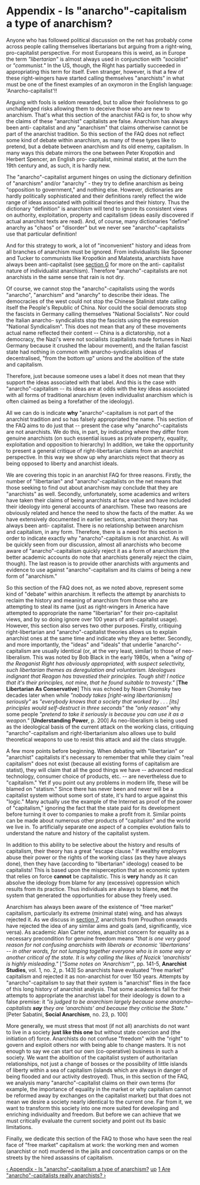 # Appendix - Is "anarcho"-capitalism a type of anarchism?

Anyone who has followed political discussion on the net has probably come
across people calling themselves libertarians but arguing from a right-wing,
pro-capitalist perspective. For most Europeans this is weird, as in Europe the
term _"libertarian"_ is almost always used in conjunction with _"socialist"_
or _"communist."_ In the US, though, the Right has partially succeeded in
appropriating this term for itself. Even stranger, however, is that a few of
these right-wingers have started calling themselves "anarchists" in what must
be one of the finest examples of an oxymoron in the English language:
'Anarcho-capitalist'!!

Arguing with fools is seldom rewarded, but to allow their foolishness to go
unchallenged risks allowing them to deceive those who are new to anarchism.
That's what this section of the anarchist FAQ is for, to show why the claims
of these "anarchist" capitalists are false. Anarchism has always been anti-
capitalist and any "anarchism" that claims otherwise cannot be part of the
anarchist tradition. So this section of the FAQ does not reflect some kind of
debate within anarchism, as many of these types like to pretend, but a debate
between anarchism and its old enemy, capitalism. In many ways this debate
mirrors the one between Peter Kropotkin and Herbert Spencer, an English pro-
capitalist, minimal statist, at the turn the 19th century and, as such, it is
hardly new.

The "anarcho"-capitalist argument hinges on using the dictionary definition of
"anarchism" and/or "anarchy" - they try to define anarchism as being
"opposition to government," and nothing else. However, dictionaries are hardly
politically sophisticated and their definitions rarely reflect the wide range
of ideas associated with political theories and their history. Thus the
dictionary "definition" is anarchism will tend to ignore its consistent views
on authority, exploitation, property and capitalism (ideas easily discovered
if actual anarchist texts are read). And, of course, many dictionaries
"define" anarchy as "chaos" or "disorder" but we never see
"anarcho"-capitalists use that particular definition!

And for this strategy to work, a lot of "inconvenient" history and ideas from
all branches of anarchism must be ignored. From individualists like Spooner
and Tucker to communists like Kropotkin and Malatesta, anarchists have always
been anti-capitalist (see [ section G](secGcon.md) for more on the anti-
capitalist nature of individualist anarchism). Therefore "anarcho"-capitalists
are not anarchists in the same sense that rain is not dry.

Of course, we cannot stop the "anarcho"-capitalists using the words "anarcho",
"anarchism" and "anarchy" to describe their ideas. The democracies of the west
could not stop the Chinese Stalinist state calling itself the People's
Republic of China. Nor could the social democrats stop the fascists in Germany
calling themselves "National Socialists". Nor could the Italian anarcho-
syndicalists stop the fascists using the expression "National Syndicalism".
This does not mean that any of these movements actual name reflected their
content -- China is a dictatorship, not a democracy, the Nazi's were not
socialists (capitalists made fortunes in Nazi Germany because it crushed the
labour movement), and the Italian fascist state had nothing in common with
anarcho-syndicalists ideas of decentralised, "from the bottom up" unions and
the abolition of the state and capitalism.

Therefore, just because someone uses a label it does not mean that they
support the ideas associated with that label. And this is the case with
"anarcho"-capitalism -- its ideas are at odds with the key ideas associated
with all forms of traditional anarchism (even individualist anarchism which is
often claimed as being a forefather of the ideology).

All we can do is indicate **why** "anarcho"-capitalism is not part of the
anarchist tradition and so has falsely appropriated the name. This section of
the FAQ aims to do just that -- present the case why "anarcho"-capitalists are
not anarchists. We do this, in part, by indicating where they differ from
genuine anarchists (on such essential issues as private property, equality,
exploitation and opposition to hierarchy) In addition, we take the opportunity
to present a general critique of right-libertarian claims from an anarchist
perspective. In this way we show up why anarchists reject that theory as being
opposed to liberty and anarchist ideals.

We are covering this topic in an anarchist FAQ for three reasons. Firstly, the
number of "libertarian" and "anarcho"-capitalists on the net means that those
seeking to find out about anarchism may conclude that they are "anarchists" as
well. Secondly, unfortunately, some academics and writers have taken their
claims of being anarchists at face value and have included their ideology into
general accounts of anarchism. These two reasons are obviously related and
hence the need to show the facts of the matter. As we have extensively
documented in earlier sections, anarchist theory has always been anti-
capitalist. There is no relationship between anarchism and capitalism, in any
form. Therefore, there is a need for this section in order to indicate exactly
why "anarcho"-capitalism is not anarchist. As will be quickly seen from our
discussion, almost all anarchists who become aware of "anarcho"-capitalism
quickly reject it as a form of anarchism (the better academic accounts do note
that anarchists generally reject the claim, though). The last reason is to
provide other anarchists with arguments and evidence to use against
"anarcho"-capitalism and its claims of being a new form of "anarchism."

So this section of the FAQ does not, as we noted above, represent some kind of
"debate" within anarchism. It reflects the attempt by anarchists to reclaim
the history and meaning of anarchism from those who are attempting to steal
its name (just as right-wingers in America have attempted to appropriate the
name "libertarian" for their pro-capitalist views, and by so doing ignore over
100 years of anti-capitalist usage). However, this section also serves two
other purposes. Firstly, critiquing right-libertarian and "anarcho"-capitalist
theories allows us to explain anarchist ones at the same time and indicate why
they are better. Secondly, and more importantly, the "ideas" and "ideals" that
underlie "anarcho"-capitalism are usually identical (or, at the very least,
similar) to those of neo-liberalism. This was noted by Bob Black in the early
1980s, when a _"wing of the Reaganist Right has obviously appropriated, with
suspect selectivity, such libertarian themes as deregulation and voluntarism.
Ideologues indignant that Reagan has travestied their principles. Tough shit!
I notice that it's their principles, not mine, that he found suitable to
travesty."_ [**The Libertarian As Conservative**] This was echoed by Noam
Chomsky two decades later when while _"nobody takes [right-wing
libertarianism] seriously"_ as _"everybody knows that a society that worked by
. . . [its] principles would self-destruct in three seconds"_ the _"only
reason"_ why some people _"pretend to take it seriously is because you can use
it as a weapon."_ [**Understanding Power**, p. 200] As neo-liberalism is being
used as the ideological basis of the current attack on the working class,
critiquing "anarcho"-capitalism and right-libertarianism also allows use to
build theoretical weapons to use to resist this attack and aid the class
struggle.

A few more points before beginning. When debating with "libertarian" or
"anarchist" capitalists it's necessary to remember that while they claim "real
capitalism" does not exist (because all existing forms of capitalism are
statist), they will claim that all the good things we have -- advanced medical
technology, consumer choice of products, etc. -- are nevertheless due to
"capitalism." Yet if you point out any problems in modern life, these will be
blamed on "statism." Since there has never been and never will be a capitalist
system without some sort of state, it's hard to argue against this "logic."
Many actually use the example of the Internet as proof of the power of
"capitalism," ignoring the fact that the state paid for its development before
turning it over to companies to make a profit from it. Similar points can be
made about numerous other products of "capitalism" and the world we live in.
To artificially separate one aspect of a complex evolution fails to understand
the nature and history of the capitalist system.

In addition to this ability to be selective about the history and results of
capitalism, their theory has a great "escape clause." If wealthy employers
abuse their power or the rights of the working class (as they have always
done), then they have (according to "libertarian" ideology) ceased to be
capitalists! This is based upon the misperception that an economic system that
relies on force **cannot** be capitalistic. This is **very** handy as it can
absolve the ideology from blame for any (excessive) oppression which results
from its practice. Thus individuals are always to blame, **not** the system
that generated the opportunities for abuse they freely used.

Anarchism has always been aware of the existence of "free market" capitalism,
particularly its extreme (minimal state) wing, and has always rejected it. As
we discuss in [section 7](append137.md), anarchists from Proudhon onwards
have rejected the idea of any similar aims and goals (and, significantly, vice
versa). As academic Alan Carter notes, anarchist concern for equality as a
necessary precondition for genuine freedom means _"that is one very good
reason for not confusing anarchists with liberals or economic 'libertarians'
-- in other words, for not lumping together everyone who is in some way or
another critical of the state. It is why calling the likes of Nozick
'anarchists' is highly misleading."_ [_"Some notes on 'Anarchism'"_, pp.
141-5, **Anarchist Studies**, vol. 1, no. 2, p. 143] So anarchists have
evaluated "free market" capitalism and rejected it as non-anarchist for over
150 years. Attempts by "anarcho"-capitalism to say that their system is
"anarchist" flies in the face of this long history of anarchist analysis. That
some academics fall for their attempts to appropriate the anarchist label for
their ideology is down to a false premise: it _"is judged to be anarchism
largely because some anarcho-capitalists **say** they are 'anarchists' and
because they criticise the State."_ [Peter Sabatini, **Social Anarchism**, no.
23, p. 100]

More generally, we must stress that most (if not all) anarchists do not want
to live in a society **just like this one** but without state coercion and
(the initiation of) force. Anarchists do not confuse "freedom" with the
"right" to govern and exploit others nor with being able to change masters. It
is not enough to say we can start our own (co-operative) business in such a
society. We want the abolition of the capitalist system of authoritarian
relationships, not just a change of bosses or the possibility of little
islands of liberty within a sea of capitalism (islands which are always in
danger of being flooded and our activity destroyed). Thus, in this section of
the FAQ, we analysis many "anarcho"-capitalist claims on their own terms (for
example, the importance of equality in the market or why capitalism cannot be
reformed away by exchanges on the capitalist market) but that does not mean we
desire a society nearly identical to the current one. Far from it, we want to
transform this society into one more suited for developing and enriching
individuality and freedom. But before we can achieve that we must critically
evaluate the current society and point out its basic limitations.

Finally, we dedicate this section of the FAQ to those who have seen the real
face of "free market" capitalism at work: the working men and women (anarchist
or not) murdered in the jails and concentration camps or on the streets by the
hired assassins of capitalism.

[‹ Appendix - Is "anarcho"-capitalism a type of anarchism?](append13.md "Go
to previous page" ) [up](append13.md "Go to parent page" ) [1 Are
"anarcho"-capitalists really anarchists? ›](append131.md "Go to next page" )

